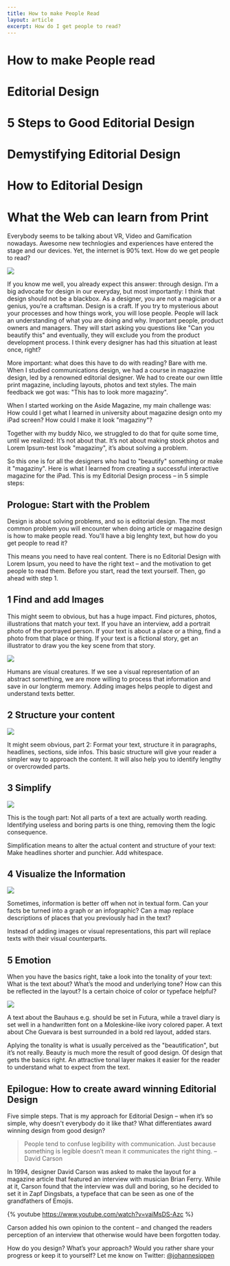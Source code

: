 ```yaml
---
title: How to make People Read
layout: article
excerpt: How do I get people to read?
---
```

# How to make People read
# Editorial Design
# 5 Steps to Good Editorial Design
# Demystifying Editorial Design
# How to Editorial Design
# What the Web can learn from Print

Everybody seems to be talking about VR, Video and Gamification nowadays. Awesome new technlogies and experiences have entered the stage and our devices. Yet, the internet is 90% text. How do we get people to read?

![](/img/blog/editorial_emotion3.jpg)

If you know me well, you already expect this answer: through design. I’m a big advocate for design in our everyday, but most importantly: I think that design should not be a blackbox. As a designer, you are not a magician or a genius, you’re a craftsman. Design is a craft. If you try to mysterious about your processes and how things work, you will lose people. People will lack an understanding of what you are doing and why. Important people, product owners and managers. They will start asking you questions like "Can you beautify this" and eventually, they will exclude you from the product development process. I think every designer has had this situation at least once, right?

More important: what does this have to do with reading? Bare with me. When I studied communications design, we had a course in magazine design, led by a renowned editorial designer. We had to create our own little print magazine, including layouts, photos and text styles. The main feedback we got was: "This has to look more magaziny". 

When I started working on the Aside Magazine, my main challenge was: How could I get what I learned in university about magazine design onto my iPad screen? How could I make it look "magaziny"?

Together with my buddy Nico, we struggled to do that for quite some time, until we realized: It’s not about that. It’s not about making stock photos and Lorem Ipsum-test look "magaziny", it’s about solving a problem. 

So this one is for all the designers who had to "beautify" something or make it "magaziny". Here is what I learned from creating a successful interactive magazine for the iPad. This is my Editorial Design process – in 5 simple steps:

## Prologue: Start with the Problem

Design is about solving problems, and so is editorial design. The most common problem you will encounter when doing article or magazine design is how to make people read. You'll have a big lenghty text, but how do you get people to read it?

This means you need to have real content. There is no Editorial Design with Lorem Ipsum, you need to have the right text – and the motivation to get people to read them. Before you start, read the text yourself. Then, go ahead with step 1.

## 1 Find and add Images

This might seem to obvious, but has a huge impact. Find pictures, photos, illustrations that match your text. If you have an interview, add a portrait photo of the portrayed person. If your text is about a place or a thing, find a photo from that place or thing. If your text is a fictional story, get an illustrator to draw you the key scene from that story.

![](/img/blog/editorial_images.jpg)

Humans are visual creatures. If we see a visual representation of an abstract something, we are more willing to process that information and save in our longterm memory. Adding images helps people to digest and understand texts better.

## 2 Structure your content

![](/img/blog/editorial_structure.jpg)

It might seem obvious, part 2: Format your text, structure it in paragraphs, headlines, sections, side infos. This basic structure will give your reader a simpler way to approach the content. It will also help you to identify lengthy or overcrowded parts.

## 3 Simplify

![](/img/blog/editorial_simplification.jpg)

This is the tough part: Not all parts of a text are actually worth reading. Identifying useless and boring parts is one thing, removing them the logic consequence.

Simplification means to alter the actual content and structure of your text: Make headlines shorter and punchier. Add whitespace. 

## 4 Visualize the Information

![](/img/blog/editorial_visualisation.jpg)

Sometimes, information is better off when not in textual form. Can your facts be turned into a graph or an infographic? Can a map replace descriptions of places that you previously had in the text?

Instead of adding images or visual representations, this part will replace texts with their visual counterparts.

## 5 Emotion

When you have the basics right, take a look into the tonality of your text: What is the text about? What’s the mood and underlying tone? How can this be reflected in the layout? Is a certain choice of color or typeface helpful?

![](/img/blog/editorial_emotion.jpg)

A text about the Bauhaus e.g. should be set in Futura, while a travel diary is set well in a handwritten font on a Moleskine-like ivory colored paper. A text about Che Guevara is best surrounded in a bold red layout, added stars.

Aplying the tonality is what is usually perceived as the "beautification", but it’s not really. Beauty is much more the result of good design. Of design that gets the basics right. An attractive tonal layer makes it easier for the reader to understand what to expect from the text.

## Epilogue: How to create award winning Editorial Design

Five simple steps. That is my approach for Editorial Design – when it’s so simple, why doesn't everybody do it like that? What differentiates award winning design from good design?

> People tend to confuse legibility with communication. Just because something is legible doesn’t mean it communicates the right thing. – David Carson

In 1994, designer David Carson was asked to make the layout for a magazine article that featured an interview with musician Brian Ferry. While at it, Carson found that the interview was dull and boring, so he decided to set it in Zapf Dingsbats, a typeface that can be seen as one of the grandfathers of Emojis.

{% youtube https://www.youtube.com/watch?v=vaiMsDS-Azc %}

Carson added his own opinion to the content – and changed the readers perception of an interview that otherwise would have been forgotten today.

How do you design? What’s your approach? Would you rather share your progress or keep it to yourself? Let me know on Twitter: [@johannesippen](http://twitter.com/johannesippen/)